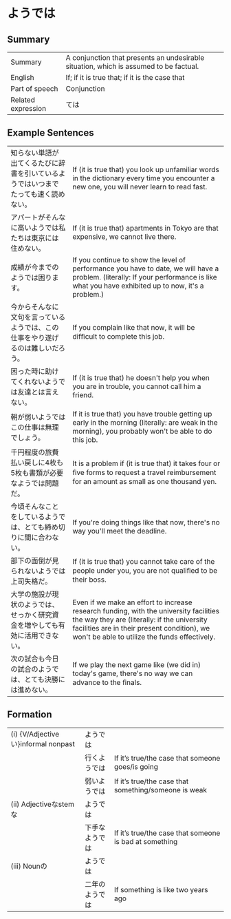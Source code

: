 # ようでは

## Summary

<table><tr>   <td>Summary</td>   <td>A conjunction that presents an undesirable situation, which is assumed to be factual.</td></tr><tr>   <td>English</td>   <td>If; if it is true that; if it is the case that</td></tr><tr>   <td>Part of speech</td>   <td>Conjunction</td></tr><tr>   <td>Related expression</td>   <td>ては</td></tr></table>

## Example Sentences

<table><tr>   <td>知らない単語が出てくるたびに辞書を引いているようではいつまでたっても速く読めない。</td>   <td>If (it is true that) you look up unfamiliar words in the dictionary every time you encounter a new one, you will never learn to read fast.</td></tr><tr>   <td>アパートがそんなに高いようでは私たちは東京には住めない。</td>   <td>If (it is true that) apartments in Tokyo are that expensive, we cannot live there.</td></tr><tr>   <td>成績が今までのようでは困ります。</td>   <td>If you continue to show the level of performance you have to date, we will have a problem. (literally: If your performance is like what you have exhibited up to now, it's a problem.)</td></tr><tr>   <td>今からそんなに文句を言っているようでは、この仕事をやり遂げるのは難しいだろう。</td>   <td>If you complain like that now, it will be difﬁcult to complete this job.</td></tr><tr>   <td>困った時に助けてくれないようでは友達とは言えない。</td>   <td>If (it is true that) he doesn't help you when you are in trouble, you cannot call him a friend.</td></tr><tr>   <td>朝が弱いようではこの仕事は無理でしょう。</td>   <td>If it is true that) you have trouble getting up early in the morning (literally: are weak in the morning), you probably won't be able to do this job.</td></tr><tr>   <td>千円程度の旅費払い戻しに4枚も5枚も書類が必要なようでは問題だ。</td>   <td>It is a problem if (it is true that) it takes four or ﬁve forms to request a travel reimbursement for an amount as small as one thousand yen.</td></tr><tr>   <td>今頃そんなことをしているようでは、とても締め切りに間に合わない。</td>   <td>If you're doing things like that now, there's no way you'll meet the deadline.</td></tr><tr>   <td>部下の面倒が見られないようでは上司失格だ。</td>   <td>If (it is true that) you cannot take care of the people under you, you are not qualiﬁed to be their boss.</td></tr><tr>   <td>大学の施設が現状のようでは、せっかく研究資金を増やしても有効に活用できない。</td>   <td>Even if we make an effort to increase research funding, with the university facilities the way they are (literally: if the university facilities are in their present condition), we won't be able to utilize the funds effectively.</td></tr><tr>   <td>次の試合も今日の試合のようでは、とても決勝には進めない。</td>   <td>If we play the next game like (we did in) today's game, there's no way we can advance to the ﬁnals.</td></tr></table>

## Formation

<table class="table"><tbody><tr class="tr head"><td class="td"><span class="numbers">(i)</span> <span class="bold">{V/Adjectiveい}informal nonpast</span></td><td class="td"><span class="concept">ようでは</span></td><td class="td"></td></tr><tr class="tr"><td class="td"></td><td class="td"><span>行く</span><span class="concept">ようでは</span></td><td class="td"><span>If it’s true/the case that someone goes/is going</span></td></tr><tr class="tr"><td class="td"></td><td class="td"><span>弱い</span><span class="concept">ようでは</span></td><td class="td"><span>If it’s true/the case that something/someone is weak</span></td></tr><tr class="tr head"><td class="td"><span class="numbers">(ii)</span> <span class="bold">Adjectiveなstemな</span></td><td class="td"><span class="concept">ようでは</span></td><td class="td"></td></tr><tr class="tr"><td class="td"></td><td class="td"><span>下手な</span><span class="concept">ようでは</span></td><td class="td"><span>If it’s true/the case that someone is bad at something</span></td></tr><tr class="tr head"><td class="td"><span class="numbers">(iii)</span> <span class="bold">Nounの</span></td><td class="td"><span class="concept">ようでは</span></td><td class="td"></td></tr><tr class="tr"><td class="td"></td><td class="td"><span>二年の</span><span class="concept">ようでは</span></td><td class="td"><span>If something is like two years ago</span></td></tr></tbody></table>

